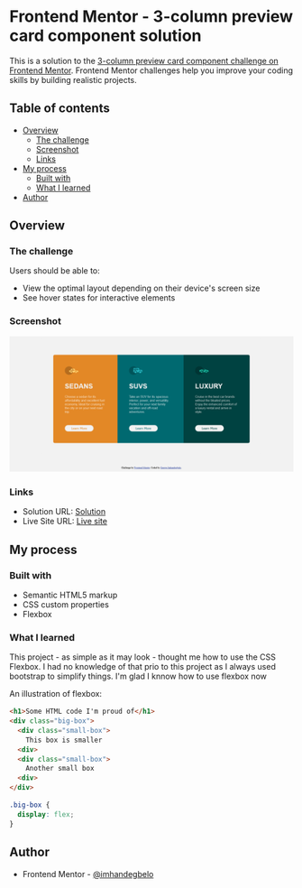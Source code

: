 # Frontend Mentor - 3-column preview card component solution

This is a solution to the [3-column preview card component challenge on Frontend Mentor](https://www.frontendmentor.io/challenges/3column-preview-card-component-pH92eAR2-). Frontend Mentor challenges help you improve your coding skills by building realistic projects. 

## Table of contents

- [Overview](#overview)
  - [The challenge](#the-challenge)
  - [Screenshot](#screenshot)
  - [Links](#links)
- [My process](#my-process)
  - [Built with](#built-with)
  - [What I learned](#what-i-learned)
- [Author](#author)



## Overview

### The challenge

Users should be able to:

- View the optimal layout depending on their device's screen size
- See hover states for interactive elements

### Screenshot

![](./screenshot.png)

### Links

- Solution URL: [Solution](https://my-solution-url.com)
- Live Site URL: [Live site](https://my-live-site-url.com)

## My process

### Built with

- Semantic HTML5 markup
- CSS custom properties
- Flexbox

### What I learned

This project - as simple as it may look - thought me how to use the CSS Flexbox. I had no knowledge of that prio to this project as I always used bootstrap to simplify things. I'm glad I knnow how to use flexbox now

An illustration of flexbox:

```html
<h1>Some HTML code I'm proud of</h1>
<div class="big-box">
  <div class="small-box">
    This box is smaller
  <div>
  <div class="small-box">
    Another small box
  <div>
</div>
```
```css
.big-box {
  display: flex;
}
```

## Author

- Frontend Mentor - [@imhandegbelo](https://www.frontendmentor.io/profile/imhandegbelo)
